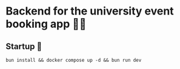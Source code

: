 # Backend for the university event booking app 👨‍🎓

## Startup 🚀

```
bun install && docker compose up -d && bun run dev
```
